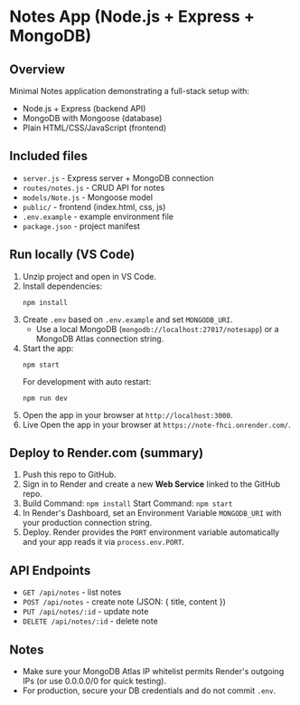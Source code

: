 # Notes App (Node.js + Express + MongoDB)

## Overview
Minimal Notes application demonstrating a full-stack setup with:
- Node.js + Express (backend API)
- MongoDB with Mongoose (database)
- Plain HTML/CSS/JavaScript (frontend)

## Included files
- `server.js` - Express server + MongoDB connection
- `routes/notes.js` - CRUD API for notes
- `models/Note.js` - Mongoose model
- `public/` - frontend (index.html, css, js)
- `.env.example` - example environment file
- `package.json` - project manifest

## Run locally (VS Code)
1. Unzip project and open in VS Code.
2. Install dependencies:
   ```
   npm install
   ```
3. Create `.env` based on `.env.example` and set `MONGODB_URI`.
   - Use a local MongoDB (`mongodb://localhost:27017/notesapp`) or a MongoDB Atlas connection string.
4. Start the app:
   ```
   npm start
   ```
   For development with auto restart:
   ```
   npm run dev
   ```
5. Open the app in your browser at `http://localhost:3000`.
6. Live Open the app in your browser at `https://note-fhci.onrender.com/`.

## Deploy to Render.com (summary)
1. Push this repo to GitHub.
2. Sign in to Render and create a new **Web Service** linked to the GitHub repo.
3. Build Command: `npm install`
   Start Command: `npm start`
4. In Render's Dashboard, set an Environment Variable `MONGODB_URI` with your production connection string.
5. Deploy. Render provides the `PORT` environment variable automatically and your app reads it via `process.env.PORT`.

## API Endpoints
- `GET /api/notes` - list notes
- `POST /api/notes` - create note (JSON: { title, content })
- `PUT /api/notes/:id` - update note
- `DELETE /api/notes/:id` - delete note

## Notes
- Make sure your MongoDB Atlas IP whitelist permits Render's outgoing IPs (or use 0.0.0.0/0 for quick testing).
- For production, secure your DB credentials and do not commit `.env`.
